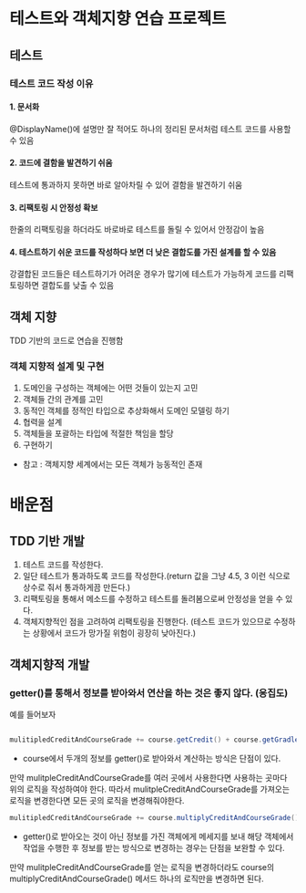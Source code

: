 # 테스트와 객체지향 연습 프로젝트

## 테스트

### 테스트 코드 작성 이유

#### 1. 문서화

@DisplayName()에 설명만 잘 적어도 하나의 정리된 문서처럼 테스트 코드를 사용할 수 있음

#### 2. 코드에 결함을 발견하기 쉬움

테스트에 통과하지 못하면 바로 알아차릴 수 있어 결함을 발견하기 쉬움

#### 3. 리팩토링 시 안정성 확보

한줄의 리팩토링을 하더라도 바로바로 테스트를 돌릴 수 있어서 안정감이 높음

#### 4. 테스트하기 쉬운 코드를 작성하다 보면 더 낮은 결합도를 가진 설계를 할 수 있음

강결합된 코드들은 테스트하기가 어려운 경우가 많기에 테스트가 가능하게 코드를 리팩토링하면 결합도를 낮출 수 있음


## 객체 지향

TDD 기반의 코드로 연습을 진행함

### 객체 지향적 설계 및 구현

1. 도메인을 구성하는 객체에는 어떤 것들이 있는지 고민
2. 객체들 간의 관계를 고민
3. 동적인 객체를 정적인 타입으로 추상화해서 도메인 모델링 하기
4. 협력을 설계
5. 객체들을 포괄하는 타입에 적절한 책임을 할당
6. 구현하기

- 참고 : 객체지향 세계에서는 모든 객체가 능동적인 존재

# 배운점

## TDD 기반 개발

1. 테스트 코드를 작성한다.
2. 일단 테스트가 통과하도록 코드를 작성한다.(return 값을 그냥 4.5, 3 이런 식으로 상수로 줘서 통과하게끔 만든다.)
3. 리팩토링을 통해서 메소드를 수정하고 테스트를 돌려봄으로써 안정성을 얻을 수 있다.
4. 객체지향적인 점을 고려하여 리팩토링을 진행한다. (테스트 코드가 있으므로 수정하는 상황에서 코드가 망가질 위험이 굉장히 낮아진다.)

## 객체지향적 개발

### getter()를 통해서 정보를 받아와서 연산을 하는 것은 좋지 않다. (응집도)

예를 들어보자
```java

mulitipledCreditAndCourseGrade += course.getCredit() + course.getGradleNumber();
```

- course에서 두개의 정보를 getter()로 받아와서 계산하는 방식은 단점이 있다. 

만약 mulitpleCreditAndCourseGrade를 여러 곳에서 사용한다면 사용하는 곳마다 위의 로직을 작성하여야 한다.
따라서 mulitpleCreditAndCourseGrade를 가져오는 로직을 변경한다면 모든 곳의 로직을 변경해줘야한다.

```java
mulitipledCreditAndCourseGrade += course.multiplyCreditAndCourseGrade();
```

- getter()로 받아오는 것이 아닌 정보를 가진 객체에게 메세지를 보내 해당 객체에서 작업을 수행한 후 정보를 받는 방식으로 변경하는 경우는 단점을 보완할 수 있다.

만약 mulitpleCreditAndCourseGrade를 얻는 로직을 변경하더라도 course의 multiplyCreditAndCourseGrade() 메서드 하나의 로직만을 변경하면 된다.